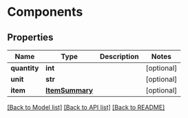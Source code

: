 # Components

## Properties
Name | Type | Description | Notes
------------ | ------------- | ------------- | -------------
**quantity** | **int** |  | [optional] 
**unit** | **str** |  | [optional] 
**item** | [**ItemSummary**](ItemSummary.md) |  | [optional] 

[[Back to Model list]](../README.md#documentation-for-models) [[Back to API list]](../README.md#documentation-for-api-endpoints) [[Back to README]](../README.md)


